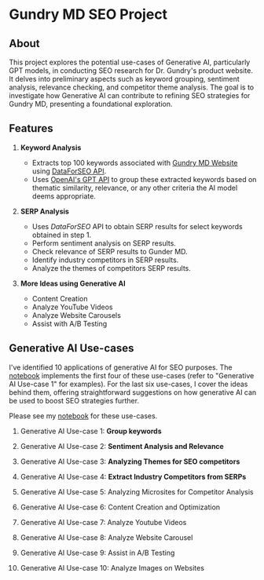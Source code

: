 # Gundry MD SEO Project

## About

This project explores the potential use-cases of Generative AI, particularly GPT models, in conducting SEO research for Dr. Gundry's product website. It delves into preliminary aspects such as keyword grouping, sentiment analysis, relevance checking, and competitor theme analysis. The goal is to investigate how Generative AI can contribute to refining SEO strategies for Gundry MD, presenting a foundational exploration.

## Features

1. **Keyword Analysis**
    * Extracts top 100 keywords associated with [Gundry MD Website](https://gundrymd.com/) using [DataForSEO API](https://dataforseo.com/).
    * Uses [OpenAI's GPT API](https://openai.com/blog/openai-api) to group these extracted keywords based on thematic similarity, relevance, or any other criteria the AI model deems appropriate.

2. **SERP Analysis**
    * Uses *DataForSEO* API to obtain SERP results for select keywords obtained in step 1.
    * Perform sentiment analysis on SERP results.
    * Check relevance of SERP results to Gunder MD.
    * Identify industry competitors in SERP results.
    * Analyze the themes of competitors SERP results.

3. **More Ideas using Generative AI**
    * Content Creation
    * Analyze YouTube Videos
    * Analyze Website Carousels
    * Assist with A/B Testing

## Generative AI Use-cases

I've identified 10 applications of generative AI for SEO purposes. The [notebook](https://github.com/marabian/gundry-md-seo-project/blob/master/gundry_md_seo_project.ipynb) implements the first four of these use-cases (refer to "Generative AI Use-case 1" for examples). For the last six use-cases, I cover the ideas behind them, offering straightforward suggestions on how generative AI can be used to boost SEO strategies further.

Please see my [notebook](https://github.com/marabian/gundry-md-seo-project/blob/master/gundry_md_seo_project.ipynb) for these use-cases.

1. Generative AI Use-case 1: **Group keywords**


2. Generative AI Use-case 2: **Sentiment Analysis and Relevance**


3. Generative AI Use-case 3: **Analyzing Themes for SEO competitors**

4. Generative AI Use-case 4: **Extract Industry Competitors from SERPs**

5. Generative AI Use-case 5: Analyzing Microsites for Competitor Analysis

6. Generative AI Use-case 6: Content Creation and Optimization

7. Generative AI Use-case 7: Analyze Youtube Videos

8. Generative AI Use-case 8: Analyze Website Carousel

9. Generative AI Use-case 9: Assist in A/B Testing

9. Generative AI Use-case 10: Analyze Images on Websites
